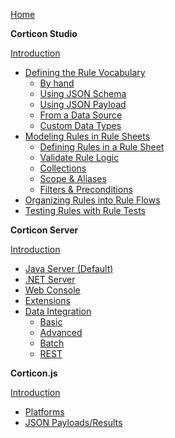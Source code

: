 [Home](README.md)

**Corticon Studio**

[Introduction](studio/README.md)
  - [Defining the Rule Vocabulary](studio/vocabulary/)
    - [By hand](studio/vocabulary/create-by-hand.md)
    - [Using JSON Schema](studio/vocabulary/create-from-json-schema.md)
    - [Using JSON Payload](studio/vocabulary/create-from-json-payload.md)
    - [From a Data Source](studio/vocabulary/create-from-datasource.md)
    - [Custom Data Types](studio/vocabulary/cdt.md)
  - [Modeling Rules in Rule Sheets](studio/rulesheets/)
    - [Defining Rules in a Rule Sheet](studio/rulesheets/Defining-rules-in-a-Rulesheet.md)
    - [Validate Rule Logic](studio/rulesheets/logical-integrity.md)
    - [Collections](studio/rulesheets/collections.md)
    - [Scope & Aliases](studio/rulesheets/scope-and-aliases.md)
    - [Filters & Preconditions](studio/rulesheets/filters-preconditions.md)
  - [Organizing Rules into Rule Flows](studio/ruleflows/)
  - [Testing Rules with Rule Tests](studio/ruletests/)

**Corticon Server**

[Introduction](server/README.md)
- [Java Server (Default)](server/java.md)
- [.NET Server](server/net.md)
- [Web Console](server/console.md)
- [Extensions](server/extending.md)
- [Data Integration](server/data/README.md)
  - [Basic](server/data/edc.md)
  - [Advanced](server/data/adc.md)
  - [Batch](server/data/batch.md)
  - [REST](server/data/rest.md)

**Corticon.js**

[Introduction](js/README.md)
  - [Platforms](js/platforms.md)
  - [JSON Payloads/Results](js/json-payloads.md)

